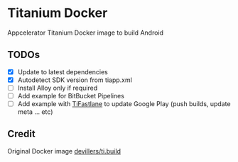 # Titanium Docker

Appcelerator Titanium Docker image to build Android

## TODOs

- [x] Update to latest dependencies
- [x] Autodetect SDK version from tiapp.xml
- [ ] Install Alloy only if required
- [ ] Add example for BitBucket Pipelines
- [ ] Add example with [TiFastlane](https://github.com/ulizama/TiFastlane) to update Google Play (push builds, update meta ... etc)

## Credit

Original Docker image [devillers/ti.build](https://hub.docker.com/r/devillers/ti.build/)
